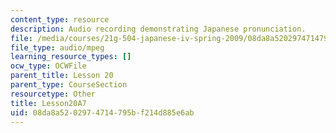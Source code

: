 ```yaml
---
content_type: resource
description: Audio recording demonstrating Japanese pronunciation.
file: /media/courses/21g-504-japanese-iv-spring-2009/08da8a5202974714795bf214d885e6ab_Lesson20A7.mp3
file_type: audio/mpeg
learning_resource_types: []
ocw_type: OCWFile
parent_title: Lesson 20
parent_type: CourseSection
resourcetype: Other
title: Lesson20A7
uid: 08da8a52-0297-4714-795b-f214d885e6ab
---
```

